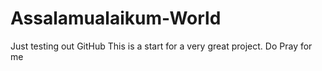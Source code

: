 # Assalamualaikum-World
Just testing out GitHub
This is a start for a very great project.
Do Pray for me
